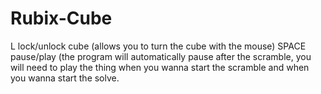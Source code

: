 # Rubix-Cube

L lock/unlock cube (allows you to turn the cube with the mouse)
SPACE pause/play (the program will automatically pause after the scramble, you will need to play the thing when you wanna start the scramble and when you wanna start the solve.
